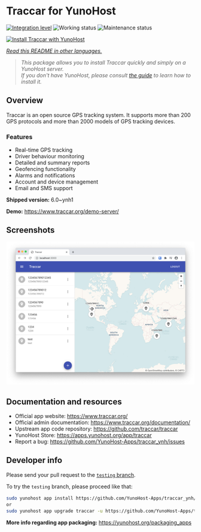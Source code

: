 <!--
N.B.: This README was automatically generated by <https://github.com/YunoHost/apps/tree/master/tools/readme_generator>
It shall NOT be edited by hand.
-->

# Traccar for YunoHost

[![Integration level](https://dash.yunohost.org/integration/traccar.svg)](https://dash.yunohost.org/appci/app/traccar) ![Working status](https://ci-apps.yunohost.org/ci/badges/traccar.status.svg) ![Maintenance status](https://ci-apps.yunohost.org/ci/badges/traccar.maintain.svg)

[![Install Traccar with YunoHost](https://install-app.yunohost.org/install-with-yunohost.svg)](https://install-app.yunohost.org/?app=traccar)

*[Read this README in other languages.](./ALL_README.md)*

> *This package allows you to install Traccar quickly and simply on a YunoHost server.*  
> *If you don't have YunoHost, please consult [the guide](https://yunohost.org/install) to learn how to install it.*

## Overview

Traccar is an open source GPS tracking system. It supports more than 200 GPS protocols and more than 2000 models of GPS tracking devices.

### Features

- Real-time GPS tracking
- Driver behaviour monitoring
- Detailed and summary reports
- Geofencing functionality
- Alarms and notifications
- Account and device management
- Email and SMS support


**Shipped version:** 6.0~ynh1

**Demo:** <https://www.traccar.org/demo-server/>

## Screenshots

![Screenshot of Traccar](./doc/screenshots/screenshot.png)

## Documentation and resources

- Official app website: <https://www.traccar.org/>
- Official admin documentation: <https://www.traccar.org/documentation/>
- Upstream app code repository: <https://github.com/traccar/traccar>
- YunoHost Store: <https://apps.yunohost.org/app/traccar>
- Report a bug: <https://github.com/YunoHost-Apps/traccar_ynh/issues>

## Developer info

Please send your pull request to the [`testing` branch](https://github.com/YunoHost-Apps/traccar_ynh/tree/testing).

To try the `testing` branch, please proceed like that:

```bash
sudo yunohost app install https://github.com/YunoHost-Apps/traccar_ynh/tree/testing --debug
or
sudo yunohost app upgrade traccar -u https://github.com/YunoHost-Apps/traccar_ynh/tree/testing --debug
```

**More info regarding app packaging:** <https://yunohost.org/packaging_apps>
